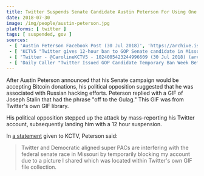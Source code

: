 ```yaml
---
title: Twitter Suspends Senate Candidate Austin Peterson For Using One of Twitter's GIFs
date: 2018-07-30
image: /img/people/austin-peterson.jpg
platforms: [ twitter ]
tags: [ suspended, gov ]
sources:
 - [ 'Austin Peterson Facebook Post (30 Jul 2018)', 'https://archive.is/Y8bNh' ]
 - [ 'KCTV5 "Twitter gives 12-hour ban to GOP Senate candidate in Missouri" by Caroline Sweeney and Nick Sloan (30 Jul 2018)', 'https://archive.vn/z4uhL' ]
 - [ 'Twitter - @CarolineKCTV5 - 1024005423244996609 (30 Jul 2018) (archived)', 'https://archive.vn/rppps' ]
 - [ 'Daily Caller "Twitter Issued GOP Candidate Temporary Ban Week Before Election" by Kyle Perisic (31 Jul 2018)', 'https://archive.vn/YEN8z' ]
---
```


After Austin Peterson announced that his Senate campaign would be accepting Bitcoin donations, his political opposition suggested that he was associated with Russian hacking efforts.
Peterson replied with a GIF of Joseph Stalin that had the phrase "off to the Gulag."
This GIF was from Twitter's own GIF library.

His political opposition stepped up the attack by mass-reporting his Twitter account, subsequently landing him with a 12 hour suspension.

In [a statement](https://archive.vn/z4uhL#selection-2349.21-2349.240) given to KCTV, Peterson said:
> Twitter and Democratic aligned super PACs are interfering with the federal senate race in Missouri by temporarily blocking my account due to a picture I shared which was located within Twitter's own GIF file collection.

